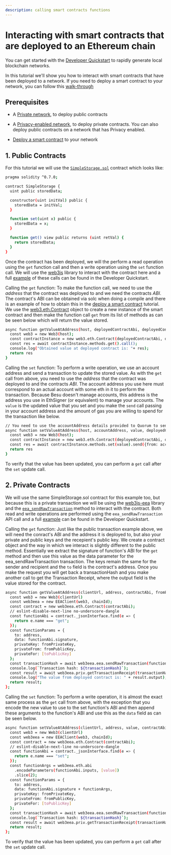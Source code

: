 ```yaml
---
description: calling smart contracts functions
---
```


# Interacting with smart contracts that are deployed to an Ethereum chain

You can get started with the [Developer Quickstart](../Developer-Quickstart.md) to rapidly generate local blockchain networks.

In this tutorial we'll show you how to interact with smart contracts that have been deployed to a network. If you need to deploy
a smart contract to your network, you can follow this [walk-through](Deploying-Contracts.md)

## Prerequisites

* A [Private network](../Examples/Private-Network-Example.md), to deploy public contracts

* A [Privacy-enabled network](../Privacy/Configuring-Privacy.md), to deploy private contracts. You can also deploy public contracts on a
network that has Privacy enabled.

* [Deploy a smart contract](Deploying-Contracts.md) to your network

## 1. Public Contracts

For this tutorial we will use the [`SimpleStorage.sol`](https://github.com/ConsenSys/quorum-dev-quickstart/blob/master/files/common/smart_contracts/contracts/SimpleStorage.sol) contract which looks like:

```bash
pragma solidity ^0.7.0;

contract SimpleStorage {
  uint public storedData;

  constructor(uint initVal) public {
    storedData = initVal;
  }

  function set(uint x) public {
    storedData = x;
  }

  function get() view public returns (uint retVal) {
    return storedData;
  }
}
```

Once the contract has been deployed, we will the perform a read operation using the `get` function call and then a write operation using the `set` function call.
We will use the [web3js](https://www.npmjs.com/package/web3) library to interact with the contract here and a full [example](https://github.com/ConsenSys/quorum-dev-quickstart/blob/master/files/besu/smart_contracts/scripts/public_tx.js) of these calls can be found in the Developer Quickstart.

Calling the `get` function:
To make the function call, we need to use the *address* that the contract was deployed to and we need the contracts *ABI*. The contract's ABI can be obtained
via solc when doing a compile and there is an example of how to obtain this in the [deploy a smart contract](Deploying-Contracts.md) tutorial. We use the
[web3.eth.Contract](https://web3js.readthedocs.io/en/v1.3.4/web3-eth-contract.html) object to create a new instance of the smart contract and then make the function call `get` from its list of methods as can be seen below which will return the value stored.

```bash
async function getValueAtAddress(host, deployedContractAbi, deployedContractAddress){
  const web3 = new Web3(host);
  const contractInstance = new web3.eth.Contract(deployedContractAbi, deployedContractAddress);
  const res = await contractInstance.methods.get().call();
  console.log("Obtained value at deployed contract is: "+ res);
  return res
}
```

Calling the `set` function:
To perform a write operation, we use an account address and send a transaction to update the stored value. As with the `get` call from above, you need to use the *address* that the contract was deployed to and the contracts *ABI*. The account address you use here must correspond to an actual account with some eth in it to
perform the transaction. Because Besu doesn't manage accounts, this address is the address you use in EthSigner (or equivalent) to manage your accounts. The `value`
is the updated value that you set and you make the `send` call passing in your account address and the amount of gas you are willing to spend for the transaction like below.

```bash
// You need to use the accountAddress details provided to Quorum to send/interact with contracts
async function setValueAtAddress(host, accountAddress, value, deployedContractAbi, deployedContractAddress){
  const web3 = new Web3(host);
  const contractInstance = new web3.eth.Contract(deployedContractAbi, deployedContractAddress);
  const res = await contractInstance.methods.set(value).send({from: accountAddress, gasPrice: "0xFF", gasLimit: "0x24A22"});
  return res
}
```

To verify that the value has been updated, you can perform a `get` call after the `set` update call.

## 2. Private Contracts

We will use the same SimpleStorage.sol contract for this example too, but because this is a private transaction we will be using the [web3js-eea](https://github.com/ConsenSys/web3js-eea) library and the [`eea_sendRawTransaction`](https://besu.hyperledger.org/en/1.4.3/Reference/web3js-eea-Methods/#sendrawtransaction) method to interact with the contract. Both read and write operations are performed using the `eea_sendRawTransaction` API call and a full [example](https://github.com/ConsenSys/quorum-dev-quickstart/blob/master/files/besu/smart_contracts/scripts/private_tx.js) can be found in the Developer Quickstart.

Calling the `get` function:
Just like the public transaction example above, we will need the conract's ABI and the address it is deployed to, but also your private and public keys and the recepient's public key. We create a contract object and the way in which we interact is slightly different to the public method. Essentially we extract the signature of function's ABI for the `get` method and then use this value as the data parameter for the eea_sendRawTransaction transaction. The keys remain the same for the sender and recipient and the `to` field is the contract's address. Once you make the request you will get back a transactionHash and you make another call to get the Transaction Receipt, where the output field is the value stored for the contract.

```bash
async function getValueAtAddress(clientUrl, address, contractAbi, fromPrivateKey, fromPublicKey, toPublicKey) {
  const web3 = new Web3(clientUrl)
  const web3eea = new EEAClient(web3, chainId);
  const contract = new web3eea.eth.Contract(contractAbi);
  // eslint-disable-next-line no-underscore-dangle
  const functionAbi = contract._jsonInterface.find(e => {
    return e.name === "get";
  });
  const functionParams = {
    to: address,
    data: functionAbi.signature,
    privateKey: fromPrivateKey,
    privateFrom: fromPublicKey,
    privateFor: [toPublicKey]
  };
  const transactionHash = await web3eea.eea.sendRawTransaction(functionParams);
  console.log(`Transaction hash: ${transactionHash}`);
  const result = await web3eea.priv.getTransactionReceipt(transactionHash, fromPublicKey);
  console.log("The value from deployed contract is: " + result.output);
  return result;
};
```

Calling the `set` function:
To perform a write operation, it is almost the exact same process as the `get` call from above, with the exception that you encode the new value to use to the set function's ABI and then append these arguments to the function's ABI and use this as the `data` field as can be seen below.

```bash
async function setValueAtAddress(clientUrl, address, value, contractAbi, fromPrivateKey, fromPublicKey, toPublicKey) {
  const web3 = new Web3(clientUrl)
  const web3eea = new EEAClient(web3, chainId);
  const contract = new web3eea.eth.Contract(contractAbi);
  // eslint-disable-next-line no-underscore-dangle
  const functionAbi = contract._jsonInterface.find(e => {
    return e.name === "set";
  });
  const functionArgs = web3eea.eth.abi
    .encodeParameters(functionAbi.inputs, [value])
    .slice(2);
  const functionParams = {
    to: address,
    data: functionAbi.signature + functionArgs,
    privateKey: fromPrivateKey,
    privateFrom: fromPublicKey,
    privateFor: [toPublicKey]
  };
  const transactionHash = await web3eea.eea.sendRawTransaction(functionParams);
  console.log(`Transaction hash: ${transactionHash}`);
  const result = await web3eea.priv.getTransactionReceipt(transactionHash, fromPublicKey);
  return result;
};

```

To verify that the value has been updated, you can perform a `get` call after the `set` update call.
